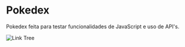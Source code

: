 # Pokedex
Pokedex feita para testar funcionalidades de JavaScript e uso de API's.

<div style="display: inline_block">
  <img align="center" alt="Link Tree" src="https://media.discordapp.net/attachments/1006720932477403200/1008045854764048414/20220813_131106_2.gif?" >
</div>
